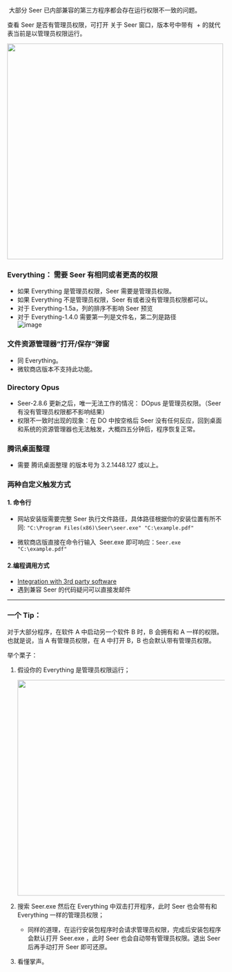 ​
大部分 Seer 已内部兼容的第三方程序都会存在运行权限不一致的问题。

查看 Seer 是否有管理员权限，可打开 关于 Seer 窗口，版本号中带有  + 的就代表当前是以管理员权限运行。

<img src="https://raw.githubusercontent.com/wiki/ccseer/Seer/res/2022-12-17-20-59-05.png" width="500">

### Everything： 需要 Seer 有相同或者更高的权限

- 如果 Everything 是管理员权限，Seer 需要是管理员权限。
- 如果 Everything 不是管理员权限，Seer 有或者没有管理员权限都可以。
- 对于 Everything-1.5a，列的排序不影响 Seer 预览
- 对于 Everything-1.4.0 需要第一列是文件名，第二列是路径  
   ![image](https://github.com/user-attachments/assets/3ef3f62c-00a1-4bf2-93d6-76356041b312)

### 文件资源管理器“打开/保存”弹窗

- 同 Everything。
- 微软商店版本不支持此功能。

### Directory Opus

- Seer-2.8.6 更新之后，唯一无法工作的情况： DOpus 是管理员权限。（Seer 有没有管理员权限都不影响结果）
- 权限不一致时出现的现象：在 DO 中按空格后 Seer 没有任何反应，回到桌面和系统的资源管理器也无法触发，大概四五分钟后，程序恢复正常。

### 腾讯桌面整理

- 需要 腾讯桌面整理 的版本号为 3.2.1448.127 或以上。

### 两种自定义触发方式

#### 1. 命令行

- 网站安装版需要完整 Seer 执行文件路径，具体路径根据你的安装位置有所不同: `"C:\Program Files(x86)\Seer\seer.exe"
"C:\example.pdf"`

- 微软商店版直接在命令行输入  Seer.exe 即可响应：`Seer.exe "C:\example.pdf"`

#### 2.编程调用方式

- [Integration with 3rd party software](https://github.com/ccseer/Seer/wiki/4.-Integration-with-3rd-party-software)
- 遇到兼容 Seer 的代码疑问可以直接发邮件

---

### 一个 Tip：

对于大部分程序，在软件 A 中启动另一个软件 B 时，B 会拥有和 A 一样的权限。也就是说，当 A 有管理员权限，在 A 中打开 B，B 也会默认带有管理员权限。

举个栗子：

1. 假设你的 Everything 是管理员权限运行；

   <img src="https://github.com/user-attachments/assets/c50fbaca-1528-43a9-bcf1-193cfda24365" width="500">

2. 搜索 Seer.exe 然后在 Everything 中双击打开程序，此时 Seer 也会带有和 Everything 一样的管理员权限；
   - 同样的道理，在运行安装包程序时会请求管理员权限，完成后安装包程序会默认打开 Seer.exe ，此时 Seer 也会自动带有管理员权限。退出 Seer 后再手动打开 Seer 即可还原。
3. 看懂掌声。

​
